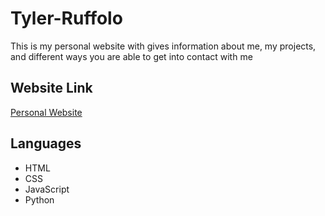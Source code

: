 # Tyler-Ruffolo

This is my personal website with gives information about me, my projects, and different ways you are able to get into contact with me

## Website Link
[Personal Website](https://tylerruffolo.ca/)

## Languages
* HTML
* CSS
* JavaScript
* Python
